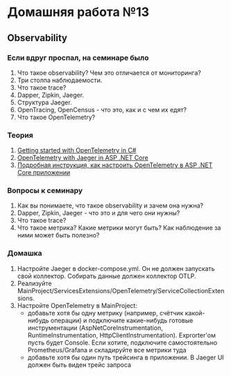 # Домашняя работа №13

## Observability

### Если вдруг проспал, на семинаре было
1. Что такое observability? Чем это отличается от мониторинга?
2. Три столпа наблюдаемости.
3. Что такое trace?
4. Dapper, Zipkin, Jaeger.
5. Структура Jaeger.
6. OpenTracing, OpenCensus - что это, как и с чем их едят?
7. Что такое OpenTelemetry?

### Теория
1. [Getting started with OpenTelemetry in C#](https://github.com/open-telemetry/opentelemetry-dotnet/blob/main/docs/trace/getting-started-console/README.md)
2. [OpenTelemetry with Jaeger in ASP .NET Core](https://github.com/open-telemetry/opentelemetry-dotnet/blob/main/src/OpenTelemetry.Exporter.Jaeger/README.md)
3. [Подробная инструкция, как настроить OpenTelemetry в ASP .NET Core приложении](https://habr.com/ru/articles/742450/)

### Вопросы к семинару
1. Как вы понимаете, что такое observability и зачем она нужна?
2. Dapper, Zipkin, Jaeger - что это и для чего они нужны?
3. Что такое trace?
4. Что такое метрика? Какие метрики могут быть? Как наблюдение за ними может быть полезно?

### Домашка
1. Настройте Jaeger в docker-compose.yml. Он не должен запускать свой коллектор. Собирать данные должен коллектор OTLP.
2. Реализуйте MainProject/ServicesExtensions/OpenTelemetry/ServiceCollectionExtensions.
3. Настройте OpenTelemetry в MainProject:
    - добавьте хотя бы одну метрику (например, счётчик какой-нибудь операции) и подключите какие-нибудь готовые инструментации (AspNetCoreInstrumentation, RuntimeInstrumentation, HttpClientInstrumentation). Exprorter'ом пусть будет Console. Если хотите, подключите самостоятельно Prometheus/Grafana и складируйте все метрики туда
    - добавьте хотя бы один путь трейсинга в приложении. В Jaeger UI должен быть виден трейс запроса